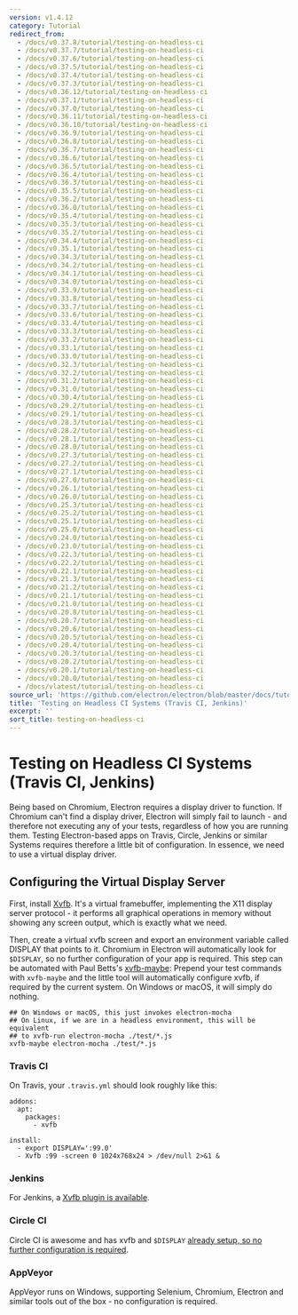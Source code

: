 ```yaml
---
version: v1.4.12
category: Tutorial
redirect_from:
  - /docs/v0.37.8/tutorial/testing-on-headless-ci
  - /docs/v0.37.7/tutorial/testing-on-headless-ci
  - /docs/v0.37.6/tutorial/testing-on-headless-ci
  - /docs/v0.37.5/tutorial/testing-on-headless-ci
  - /docs/v0.37.4/tutorial/testing-on-headless-ci
  - /docs/v0.37.3/tutorial/testing-on-headless-ci
  - /docs/v0.36.12/tutorial/testing-on-headless-ci
  - /docs/v0.37.1/tutorial/testing-on-headless-ci
  - /docs/v0.37.0/tutorial/testing-on-headless-ci
  - /docs/v0.36.11/tutorial/testing-on-headless-ci
  - /docs/v0.36.10/tutorial/testing-on-headless-ci
  - /docs/v0.36.9/tutorial/testing-on-headless-ci
  - /docs/v0.36.8/tutorial/testing-on-headless-ci
  - /docs/v0.36.7/tutorial/testing-on-headless-ci
  - /docs/v0.36.6/tutorial/testing-on-headless-ci
  - /docs/v0.36.5/tutorial/testing-on-headless-ci
  - /docs/v0.36.4/tutorial/testing-on-headless-ci
  - /docs/v0.36.3/tutorial/testing-on-headless-ci
  - /docs/v0.35.5/tutorial/testing-on-headless-ci
  - /docs/v0.36.2/tutorial/testing-on-headless-ci
  - /docs/v0.36.0/tutorial/testing-on-headless-ci
  - /docs/v0.35.4/tutorial/testing-on-headless-ci
  - /docs/v0.35.3/tutorial/testing-on-headless-ci
  - /docs/v0.35.2/tutorial/testing-on-headless-ci
  - /docs/v0.34.4/tutorial/testing-on-headless-ci
  - /docs/v0.35.1/tutorial/testing-on-headless-ci
  - /docs/v0.34.3/tutorial/testing-on-headless-ci
  - /docs/v0.34.2/tutorial/testing-on-headless-ci
  - /docs/v0.34.1/tutorial/testing-on-headless-ci
  - /docs/v0.34.0/tutorial/testing-on-headless-ci
  - /docs/v0.33.9/tutorial/testing-on-headless-ci
  - /docs/v0.33.8/tutorial/testing-on-headless-ci
  - /docs/v0.33.7/tutorial/testing-on-headless-ci
  - /docs/v0.33.6/tutorial/testing-on-headless-ci
  - /docs/v0.33.4/tutorial/testing-on-headless-ci
  - /docs/v0.33.3/tutorial/testing-on-headless-ci
  - /docs/v0.33.2/tutorial/testing-on-headless-ci
  - /docs/v0.33.1/tutorial/testing-on-headless-ci
  - /docs/v0.33.0/tutorial/testing-on-headless-ci
  - /docs/v0.32.3/tutorial/testing-on-headless-ci
  - /docs/v0.32.2/tutorial/testing-on-headless-ci
  - /docs/v0.31.2/tutorial/testing-on-headless-ci
  - /docs/v0.31.0/tutorial/testing-on-headless-ci
  - /docs/v0.30.4/tutorial/testing-on-headless-ci
  - /docs/v0.29.2/tutorial/testing-on-headless-ci
  - /docs/v0.29.1/tutorial/testing-on-headless-ci
  - /docs/v0.28.3/tutorial/testing-on-headless-ci
  - /docs/v0.28.2/tutorial/testing-on-headless-ci
  - /docs/v0.28.1/tutorial/testing-on-headless-ci
  - /docs/v0.28.0/tutorial/testing-on-headless-ci
  - /docs/v0.27.3/tutorial/testing-on-headless-ci
  - /docs/v0.27.2/tutorial/testing-on-headless-ci
  - /docs/v0.27.1/tutorial/testing-on-headless-ci
  - /docs/v0.27.0/tutorial/testing-on-headless-ci
  - /docs/v0.26.1/tutorial/testing-on-headless-ci
  - /docs/v0.26.0/tutorial/testing-on-headless-ci
  - /docs/v0.25.3/tutorial/testing-on-headless-ci
  - /docs/v0.25.2/tutorial/testing-on-headless-ci
  - /docs/v0.25.1/tutorial/testing-on-headless-ci
  - /docs/v0.25.0/tutorial/testing-on-headless-ci
  - /docs/v0.24.0/tutorial/testing-on-headless-ci
  - /docs/v0.23.0/tutorial/testing-on-headless-ci
  - /docs/v0.22.3/tutorial/testing-on-headless-ci
  - /docs/v0.22.2/tutorial/testing-on-headless-ci
  - /docs/v0.22.1/tutorial/testing-on-headless-ci
  - /docs/v0.21.3/tutorial/testing-on-headless-ci
  - /docs/v0.21.2/tutorial/testing-on-headless-ci
  - /docs/v0.21.1/tutorial/testing-on-headless-ci
  - /docs/v0.21.0/tutorial/testing-on-headless-ci
  - /docs/v0.20.8/tutorial/testing-on-headless-ci
  - /docs/v0.20.7/tutorial/testing-on-headless-ci
  - /docs/v0.20.6/tutorial/testing-on-headless-ci
  - /docs/v0.20.5/tutorial/testing-on-headless-ci
  - /docs/v0.20.4/tutorial/testing-on-headless-ci
  - /docs/v0.20.3/tutorial/testing-on-headless-ci
  - /docs/v0.20.2/tutorial/testing-on-headless-ci
  - /docs/v0.20.1/tutorial/testing-on-headless-ci
  - /docs/v0.20.0/tutorial/testing-on-headless-ci
  - /docs/vlatest/tutorial/testing-on-headless-ci
source_url: 'https://github.com/electron/electron/blob/master/docs/tutorial/testing-on-headless-ci.md'
title: 'Testing on Headless CI Systems (Travis CI, Jenkins)'
excerpt: ''
sort_title: testing-on-headless-ci
---
```

# Testing on Headless CI Systems (Travis CI, Jenkins)

Being based on Chromium, Electron requires a display driver to function. If Chromium can't find a display driver, Electron will simply fail to launch - and therefore not executing any of your tests, regardless of how you are running them. Testing Electron-based apps on Travis, Circle, Jenkins or similar Systems requires therefore a little bit of configuration. In essence, we need to use a virtual display driver.

## Configuring the Virtual Display Server

First, install [Xvfb](https://en.wikipedia.org/wiki/Xvfb). It's a virtual framebuffer, implementing the X11 display server protocol - it performs all graphical operations in memory without showing any screen output, which is exactly what we need.

Then, create a virtual xvfb screen and export an environment variable called DISPLAY that points to it. Chromium in Electron will automatically look for `$DISPLAY`, so no further configuration of your app is required. This step can be automated with Paul Betts's [xvfb-maybe](https://github.com/paulcbetts/xvfb-maybe): Prepend your test commands with `xvfb-maybe` and the little tool will automatically configure xvfb, if required by the current system. On Windows or macOS, it will simply do nothing.

    ## On Windows or macOS, this just invokes electron-mocha
    ## On Linux, if we are in a headless environment, this will be equivalent
    ## to xvfb-run electron-mocha ./test/*.js
    xvfb-maybe electron-mocha ./test/*.js

### Travis CI

On Travis, your `.travis.yml` should look roughly like this:

    addons:
      apt:
        packages:
          - xvfb

    install:
      - export DISPLAY=':99.0'
      - Xvfb :99 -screen 0 1024x768x24 > /dev/null 2>&1 &

### Jenkins

For Jenkins, a [Xvfb plugin is available](https://wiki.jenkins-ci.org/display/JENKINS/Xvfb+Plugin).

### Circle CI

Circle CI is awesome and has xvfb and `$DISPLAY` [already setup, so no further configuration is required](https://circleci.com/docs/environment#browsers).

### AppVeyor

AppVeyor runs on Windows, supporting Selenium, Chromium, Electron and similar tools out of the box - no configuration is required.
